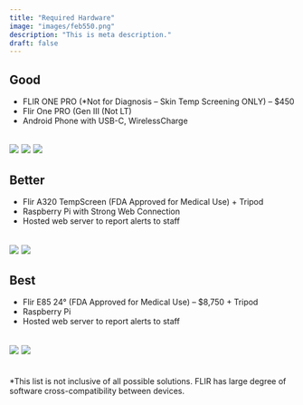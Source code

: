 ```yaml
---
title: "Required Hardware"
image: "images/feb550.png"
description: "This is meta description."
draft: false
---
```


## Good
- FLIR ONE PRO (*Not for Diagnosis – Skin Temp Screening ONLY) – $450
- Flir One PRO (Gen III (Not LT)
- Android Phone with USB-C, WirelessCharge
## ![](/images/hardware/fpro.jpg) ![](/images/hardware/tripod.jpg) ![](/images/hardware/usbc150.jpg)

## Better
- Flir A320 TempScreen (FDA Approved for Medical Use) + Tripod
- Raspberry Pi with Strong Web Connection
- Hosted web server to report alerts to staff
## ![](/images/hardware/a320150.jpg) ![](/images/hardware/laptop.jpg)

## Best
- Flir E85 24° (FDA Approved for Medical Use) – $8,750 + Tripod
- Raspberry Pi
- Hosted web server to report alerts to staff
## ![](/images/hardware/ecam150.jpg) ![](/images/hardware/aws.png)
\
*This list is not inclusive of all possible solutions. FLIR has large degree of software cross-compatibility between devices.

